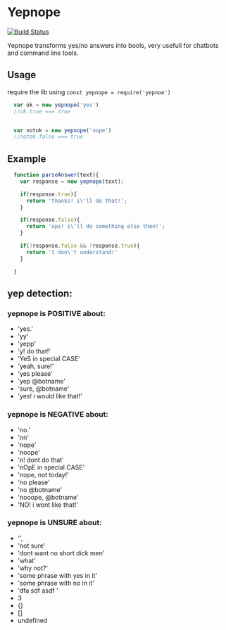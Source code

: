 Yepnope
=======
[![Build Status](https://travis-ci.org/entomb/yepnope.svg?branch=master)](https://travis-ci.org/entomb/yepnope)

Yepnope transforms yes/no answers into bools, very usefull for chatbots and command line tools.

## Usage
require the lib using `const yepnope = require('yepnoe')`

```javascript
  var ok = new yepnope('yes')
  //ok.true === true


  var notok = new yepnope('nope')
  //notok.false === true
```

## Example
```javascript
  function parseAnswer(text){
    var response = new yepnope(text);

    if(response.true){
      return 'thanks! i\'ll do that!';
    }

    if(response.false){
      return 'ups! i\'ll do something else then!';
    }

    if(!response.false && !response.true){
      return 'I don\'t understand!'
    }

  }
```
## yep detection:
### yepnope is POSITIVE about:
- 'yes.'
- 'yy'
- 'yepp'
- 'y! do that!'
- 'YeS in special CASE'
- 'yeah, sure!'
- 'yes please'
- 'yep @botname'
- 'sure, @botname'
- 'yes! i would like that!'


### yepnope is NEGATIVE about:
- 'no.'
- 'nn'
- 'nope'
- 'noope'
- 'n! dont do that'
- 'nOpE in special CASE'
- 'nope, not today!'
- 'no please'
- 'no @botname'
- 'nooope, @botname'
- 'NO! i wont like that!'


### yepnope is UNSURE about:
- '', 
- 'not sure'
- 'dont want no short dick men'
- 'what'
- 'why not?'
- 'some phrase with yes in it'
- 'some phrase with no in it'
- 'dfa sdf asdf '
- 3
- {}
- []
- undefined